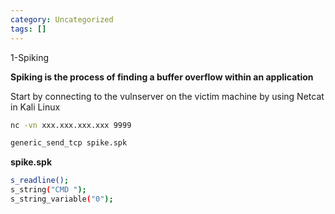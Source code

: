 ```yaml
---
category: Uncategorized
tags: []
---
```

1-Spiking

**Spiking is the process of finding a buffer overflow within an application**

Start by connecting to the vulnserver on the victim machine by using Netcat in Kali Linux

~~~bash
nc -vn xxx.xxx.xxx.xxx 9999
~~~

~~~bash
generic_send_tcp spike.spk
~~~

**spike.spk**

~~~bash
s_readline();
s_string("CMD ");
s_string_variable("0");
~~~

